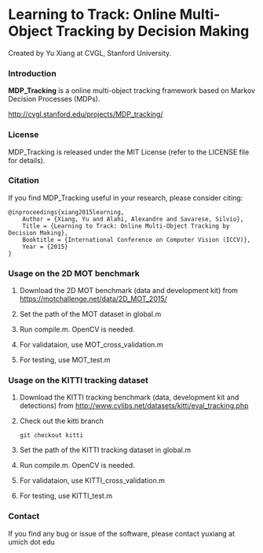 # Learning to Track: Online Multi-Object Tracking by Decision Making

Created by Yu Xiang at CVGL, Stanford University.

### Introduction

**MDP_Tracking** is a online multi-object tracking framework based on Markov Decision Processes (MDPs).

http://cvgl.stanford.edu/projects/MDP_tracking/

### License

MDP_Tracking is released under the MIT License (refer to the LICENSE file for details).

### Citation

If you find MDP_Tracking useful in your research, please consider citing:

    @inproceedings{xiang2015learning,
        Author = {Xiang, Yu and Alahi, Alexandre and Savarese, Silvio},
        Title = {Learning to Track: Online Multi-Object Tracking by Decision Making},
        Booktitle = {International Conference on Computer Vision (ICCV)},
        Year = {2015}
    }

### Usage on the 2D MOT benchmark

1. Download the 2D MOT benchmark (data and development kit) from https://motchallenge.net/data/2D_MOT_2015/

2. Set the path of the MOT dataset in global.m

3. Run compile.m. OpenCV is needed.

4. For validataion, use MOT_cross_validation.m

5. For testing, use MOT_test.m

### Usage on the KITTI tracking dataset

1. Download the KITTI tracking benchmark (data, development kit and detections) from http://www.cvlibs.net/datasets/kitti/eval_tracking.php

2. Check out the kitti branch
    ```Shell
    git checkout kitti
    ```

3. Set the path of the KITTI tracking dataset in global.m

4. Run compile.m. OpenCV is needed.

5. For validataion, use KITTI_cross_validation.m

6. For testing, use KITTI_test.m

### Contact

If you find any bug or issue of the software, please contact yuxiang at umich dot edu

